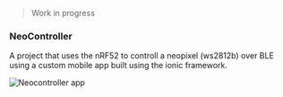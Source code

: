 > Work in progress

### NeoController
A project that uses the nRF52 to controll a neopixel (ws2812b) over BLE using a custom mobile app built using the ionic framework.

![Neocontroller app](https://github.com/rmptxf/NeoController/blob/master/assets/Neocontroller_app.gif) 

